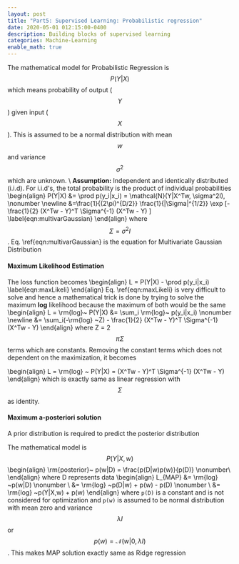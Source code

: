 ```yaml
---
layout: post
title: "Part5: Supervised Learning: Probabilistic regression"
date: 2020-05-01 012:15:00-0400
description: Building blocks of supervised learning
categories: Machine-Learning
enable_math: true
---
```


<!-- <div style="text-align: justify"> <a href="https://www.ros.org/"> ROS </a> --> <!-- </div> -->

<!-- \section{Probabilistic Regression} -->
The mathematical model for Probabilistic Regression is $$P(Y | X)$$  which means probability of output ($$Y$$) given input ($$X$$). This is assumed to be a normal distribution with mean $$w$$ and variance $$\sigma^2$$ which are unknown. \\
**Assumption:** Independent and identically distributed (i.i.d). For i.i.d's, the total probability is the product of individual probabilities
\begin{align}
    P(Y|X) &= \prod p(y_i|x_i) = \mathcal{N}(Y|X^Tw, \sigma^2I)\, \nonumber \newline
    &=\frac{1}{(2\pi)^{D/2}} \frac{1}{|\Sigma|^{1/2}} \exp [-\frac{1}{2} (X^Tw - Y)^T \Sigma^{-1} (X^Tw - Y) ]
    \label{eqn:multivarGaussian}
\end{align}
where $$\Sigma = \sigma^2I $$.   Eq. \ref{eqn:multivarGaussian} is the equation for Multivariate Gaussian Distribution

#### Maximum Likelihood Estimation
The loss function becomes
\begin{align}
    L = P(Y|X) - \prod p(y_i|x_i) 
    \label{eqn:maxLikeli}
\end{align}
Eq. \ref{eqn:maxLikeli} is very difficult to solve and hence a mathematical trick is done by trying to solve the maximum **log** likelihood because the maximum of both would be the same
\begin{align}
    L = \rm{log}~ P(Y|X) &= \sum_i \rm{log}~ p(y_i|x_i) \nonumber \newline
                &= \sum_i(-\rm{log} ~Z) - \frac{1}{2} (X^Tw - Y)^T \Sigma^{-1} (X^Tw - Y)
\end{align}
where Z = 2$$\pi \Sigma$$ terms which are constants. Removing the constant terms which does not dependent on the maximization, it becomes

\begin{align}
    L = \rm{log} ~ P(Y|X) = (X^Tw - Y)^T \Sigma^{-1} (X^Tw - Y)
\end{align}
which is exactly same as linear regression with $$\Sigma$$ as identity.

#### Maximum a-posteriori solution
A prior distribution is required to predict the posterior distribution

The mathematical model is $$P(Y|X,w)$$
\begin{align}
    \rm{posterior}~ p(w|D) = \frac{p(D|w)p(w)}{p(D)} \nonumber\\
\end{align}
where D represents data 
\begin{align}
    L_{MAP} &= \rm{log} ~p(w|D) \nonumber \\
           &= \rm{log} ~p(D|w) + p(w) - p(D) \nonumber \\
           &= \rm{log} ~p(Y|X,w) + p(w)
\end{align}
where `p(D)` is a constant and is not considered for optimization and `p(w)` is assumed to be normal distribution with mean zero and variance $$\lambda I$$ or $$p(w) = \mathcal{N}(w|0, \lambda I)$$. This makes MAP solution exactly same as Ridge regression

